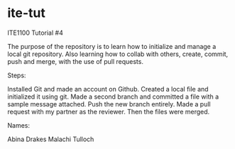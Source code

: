 # ite-tut
ITE1100 Tutorial #4

The purpose of the repository is to learn how to initialize and manage a local git repository.
Also learning how to collab with others, create, commit, push and merge, with the use of pull requests.

Steps:

Installed Git and made an account on Github.
Created a local file and initialized it using git.
Made a second branch and committed a file with a sample message attached.
Push the new branch entirely.
Made a pull request with my partner as the reviewer. Then the files were merged.

Names:

Abina Drakes
Malachi Tulloch
